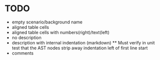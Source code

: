 # TODO

* empty scenario/background name
* aligned table cells
* aligned table cells with numbers(right)/text(left)
* no description
* description with internal indentation (markdown)
** Must verify in unit test that the AST nodes strip away indentation left of first line start
* comments
